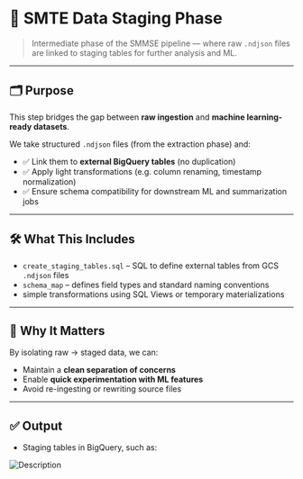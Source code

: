 # 🧮 SMTE Data Staging Phase

> Intermediate phase of the SMMSE pipeline — where raw `.ndjson` files are linked to staging tables for further analysis and ML.

---

## 🗂️ Purpose

This step bridges the gap between **raw ingestion** and **machine learning-ready datasets**.

We take structured `.ndjson` files (from the extraction phase) and:

- ✅ Link them to **external BigQuery tables** (no duplication)
- ✅ Apply light transformations (e.g. column renaming, timestamp normalization)
- ✅ Ensure schema compatibility for downstream ML and summarization jobs

---

## 🛠️ What This Includes

- `create_staging_tables.sql` – SQL to define external tables from GCS `.ndjson` files  
- `schema_map` – defines field types and standard naming conventions  
- simple transformations using SQL Views or temporary materializations

---

## 🧠 Why It Matters

By isolating raw → staged data, we can:

- Maintain a **clean separation of concerns**
- Enable **quick experimentation with ML features**
- Avoid re-ingesting or rewriting source files

---

## ✅ Output

- Staging tables in BigQuery, such as:

<img src="https://github.com/variableSoup/Smart-Money-Trading-Engine/blob/main/images/Screenshot%202025-08-14%20062411.png" alt="Description">

